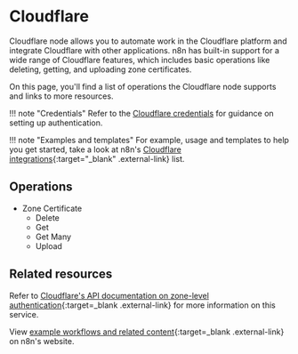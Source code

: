 # Cloudflare

Cloudflare node allows you to automate work in the Cloudflare platform and integrate Cloudflare with other applications. n8n has built-in support for a wide range of Cloudflare features, which includes basic operations like deleting, getting, and uploading zone certificates.

On this page, you'll find a list of operations the Cloudflare node supports and links to more resources.

!!! note "Credentials"
    Refer to the [Cloudflare  credentials](https://docs.n8n.io/integrations/builtin/credentials/cloudflare/) for guidance on setting up authentication. 

!!! note "Examples and templates"
    For example, usage and templates to help you get started, take a look at n8n's [Cloudflare integrations](https://n8n.io/integrations/cloudflare/){:target="_blank" .external-link} list.


## Operations

* Zone Certificate
	* Delete
	* Get
	* Get Many
	* Upload

## Related resources

Refer to [Cloudflare's API documentation on zone-level authentication](https://api.cloudflare.com/#zone-level-authenticated-origin-pulls-properties){:target=_blank .external-link} for more information on this service.

View [example workflows and related content](https://n8n.io/integrations/cloudflare/){:target=_blank .external-link} on n8n's website.
